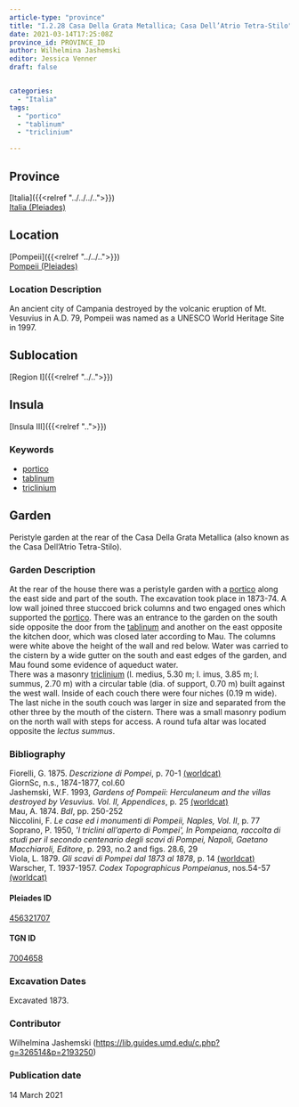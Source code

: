 ```yaml
---
article-type: "province"
title: "I.2.28 Casa Della Grata Metallica; Casa Dell’Atrio Tetra-Stilo"
date: 2021-03-14T17:25:08Z
province_id: PROVINCE_ID
author: Wilhelmina Jashemski
editor: Jessica Venner
draft: false


categories:
  - "Italia"
tags:
  - "portico"
  - "tablinum"
  - "triclinium"

---
```


## Province
[Italia]({{<relref "../../../..">}}) \
[Italia (Pleiades)](https://pleiades.stoa.org/places/1052)

## Location
[Pompeii]({{<relref "../../..">}}) \
[Pompeii (Pleiades)](https://pleiades.stoa.org/places/433032)


### Location Description
An ancient city of Campania destroyed by the volcanic eruption of Mt. Vesuvius in A.D. 79, Pompeii was named as a UNESCO World Heritage Site in 1997.

## Sublocation
[Region I]({{<relref "../..">}})
## Insula
[Insula III]({{<relref "..">}})

### Keywords
- [portico](http://vocab.getty.edu/page/aat/300004145)
- [tablinum](http://vocab.getty.edu/page/aat/300004180)
- [triclinium](http://vocab.getty.edu/page/aat/300004359)


## Garden
Peristyle garden at the rear of the Casa Della Grata Metallica (also known as the Casa Dell’Atrio Tetra-Stilo).

### Garden Description
At the rear of the house there was a peristyle garden with a [portico](http://vocab.getty.edu/page/aat/300004145) along the east side and part of the south. The excavation took place in 1873-74. A low wall joined three stuccoed brick columns and two engaged ones which supported the [portico](http://vocab.getty.edu/page/aat/300004145). There was an entrance to the garden on the south side opposite the door from the [tablinum](http://vocab.getty.edu/page/aat/300004180) and another on the east opposite the kitchen door, which was closed later according to Mau. The columns were white above the height of the wall and red below. Water was carried to the cistern by a wide gutter on the south and east edges of the garden, and Mau found some evidence of aqueduct water.  
There was a masonry [triclinium](http://vocab.getty.edu/page/aat/300004359) (l. medius, 5.30 m; l. imus, 3.85 m; l. summus, 2.70 m) with a circular table (dia. of support, 0.70 m) built against the west wall. Inside of each couch there were four niches (0.19 m wide). The last niche in the south couch was larger in size and separated from the other three by the mouth of the cistern. There was a small masonry podium on the north wall with steps for access. A round tufa altar was located opposite the *lectus summus*.


### Bibliography

Fiorelli, G. 1875. *Descrizione di Pompei*, p. 70-1 [(worldcat)](https://www.worldcat.org/title/descrizione-di-pompei/oclc/9528380)    
GiornSc, n.s., 1874-1877, col.60  
Jashemski, W.F. 1993, *Gardens of Pompeii: Herculaneum and the villas destroyed by Vesuvius. Vol. II, Appendices*, p. 25 [(worldcat)](https://www.worldcat.org/title/gardens-of-pompeii-herculaneum-and-the-villas-destroyed-by-vesuvius-volume-2-appendices/oclc/222353569)  
Mau, A. 1874. *BdI*, pp. 250-252  
Niccolini, F. *Le case ed i monumenti di Pompeii, Naples, Vol. II*, p. 77  
Soprano, P. 1950, *'I triclini all’aperto di Pompei', In Pompeiana, raccolta di studi per il secondo centenario degli scavi di Pompei, Napoli, Gaetano Macchiaroli, Editore*, p. 293, no.2 and figs. 28.6, 29  
Viola, L. 1879. *Gli scavi di Pompei dal 1873 al 1878*, p. 14 [(worldcat)](https://www.worldcat.org/title/scavi-di-pompei-dal-1873-al-1878/oclc/254502217&referer=brief_results)   
Warscher, T. 1937-1957. *Codex Topographicus Pompeianus*, nos.54-57 [(worldcat)](https://www.worldcat.org/title/codex-topographicus-pompeianus-1937-1957-and-undated/oclc/974375313&referer=brief_results)   

<!--#### Periodo ID-->

<!-- [PERIODO_ID](https://pleiades.stoa.org/places/PLEIADES_ID) -->

#### Pleiades ID
[456321707](https://pleiades.stoa.org/places/456321707)

#### TGN ID
[7004658](http://vocab.getty.edu/page/tgn/7004658)

###  Excavation Dates
Excavated 1873.

### Contributor
Wilhelmina Jashemski (https://lib.guides.umd.edu/c.php?g=326514&p=2193250)


### Publication date
14 March 2021
<!-- Format: dd MONTH_NAME yyyy -->

<!-- DATE -->
